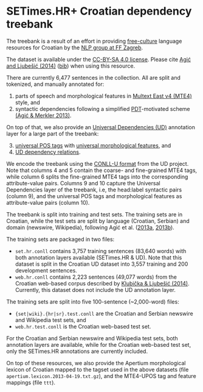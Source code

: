 # SETimes.HR+ Croatian dependency treebank

The treebank is a result of an effort in providing [free-culture](http://creativecommons.org/freeworks) language resources for Croatian by the [NLP group at FF Zagreb](http://nlp.ffzg.hr).

The dataset is available under the [CC-BY-SA 4.0 license](https://creativecommons.org/licenses/by-sa/4.0/). Please cite [Agić and Ljubešić (2014)](http://www.lrec-conf.org/proceedings/lrec2014/pdf/690_Paper.pdf) ([bib](http://aclweb.org/anthology/L/L14/L14-1542.bib)) when using this resource.

There are currently 6,477 sentences in the collection. All are split and tokenized, and manually annotated for:

1. parts of speech and morphological features in [Multext East v4 (MTE4)](http://nlp.ffzg.hr/data/tagging/msd-hr.html) style, and 
2. syntactic dependencies following a simplified [PDT](https://ufal.mff.cuni.cz/pdt3.0)-motivated scheme [(Agić & Merkler 2013)](http://link.springer.com/chapter/10.1007/978-3-642-40585-3_70).

On top of that, we also provide an [Universal Dependencies (UD)](http://universaldependencies.github.io/docs/) annotation layer for a large part of the treebank:

3. [universal POS tags](http://universaldependencies.github.io/docs/u/pos/all.html) with [universal morphological features](http://universaldependencies.github.io/docs/u/feat/all.html), and 
4. [UD dependency relations](http://universaldependencies.github.io/docs/u/dep/all.html).

We encode the treebank using the [CONLL-U format](http://universaldependencies.github.io/docs/format.html) from the UD project. Note that columns 4 and 5 contain the coarse- and fine-grained MTE4 tags, while column 6 splits the fine-grained MTE4 tags into the corresponding attribute-value pairs. Columns 9 and 10 capture the Universal Dependencies layer of the treebank, i.e, the head:label syntactic pairs (column 9), and the universal POS tags and morphological features as attribute-value pairs (column 10).

The treebank is split into training and test sets. The training sets are in Croatian, while the test sets are split by language (Croatian, Serbian) and domain (newswire, Wikipedia), following Agić et al. ([2013a](http://www.aclweb.org/anthology/W/W13/W13-2408.pdf), [2013b](http://www.aclweb.org/anthology/W/W13/W13-4903.pdf)).

The training sets are packaged in two files:

* `set.hr.conll` contains 3,757 training sentences (83,640 words) with both annotation layers available (SETimes.HR & UD). Note that this dataset is split in the Croatian UD dataset into 3,557 training and 200 development sentences.
* `web.hr.conll` contains 2,223 sentences (49,077 words) from the Croatian web-based corpus described by [Klubička & Ljubešić (2014)](http://nl.ijs.si/isjt14/proceedings/isjt2014_10.pdf). Currently, this dataset does not include the UD annotation layer.

The training sets are split into five 100-sentence (~2,000-word) files:

* `{set|wiki}.{hr|sr}.test.conll` are the Croatian and Serbian newswire and Wikipedia test sets, and
* `web.hr.test.conll` is the Croatian web-based test set.

For the Croatian and Serbian newswire and Wikipedia test sets, both annotation layers are available, while for the Croatian web-based test set, only the SETimes.HR annotations are currently included.

On top of these resources, we also provide the Apertium morphological lexicon of Croatian mapped to the tagset used in the above datasets (file `apertium.lexicon.2013-04-19.txt.gz`), and the MTE4-UPOS tag and feature mappings (file `ttt`).
